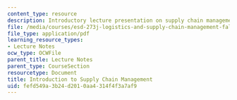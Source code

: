 ```yaml
---
content_type: resource
description: Introductory lecture presentation on supply chain management.
file: /media/courses/esd-273j-logistics-and-supply-chain-management-fall-2009/fefd549a3b24d2010aa4314f4f3a7af9_MITESD_273JF09_lec01.pdf
file_type: application/pdf
learning_resource_types:
- Lecture Notes
ocw_type: OCWFile
parent_title: Lecture Notes
parent_type: CourseSection
resourcetype: Document
title: Introduction to Supply Chain Management
uid: fefd549a-3b24-d201-0aa4-314f4f3a7af9
---
```

